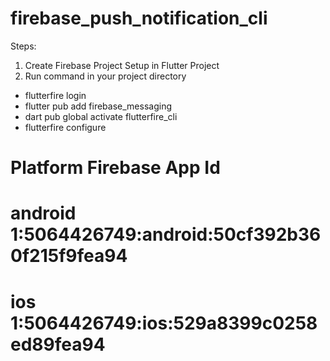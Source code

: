 # firebase_push_notification_cli

Steps:

1) Create Firebase Project Setup in Flutter Project
2) Run command in your project directory
- flutterfire login
- flutter pub add firebase_messaging
- dart pub global activate flutterfire_cli
- flutterfire configure





# Platform  Firebase App Id
# android   1:5064426749:android:50cf392b360f215f9fea94
#  ios       1:5064426749:ios:529a8399c0258ed89fea94
